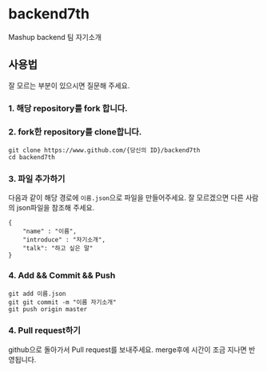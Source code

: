 # backend7th
Mashup backend 팀 자기소개

## 사용법
잘 모르는 부분이 있으시면 질문해 주세요.
### 1. 해당 repository를 fork 합니다.

### 2. fork한 repository를 clone합니다.
```
git clone https://www.github.com/{당신의 ID}/backend7th
cd backend7th
```
### 3. 파일 추가하기
다음과 같이 해당 경로에 `이름.json`으로 파일을 만들어주세요. 잘 모르겠으면 다른 사람의 json파일을 참조해 주세요.
```
{
    "name" : "이름",
    "introduce" : "자기소개",
    "talk": "하고 싶은 말"
}
```
### 4. Add && Commit && Push
```
git add 이름.json
git git commit -m "이름 자기소개"
git push origin master
```

### 4. Pull request하기
github으로 돌아가서 Pull request를 보내주세요. merge후에 시간이 조금 지나면 반영됩니다.